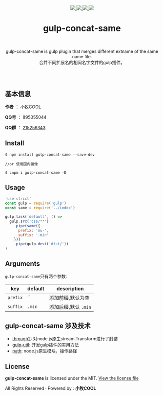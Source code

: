 <div align="center">
  <br>
	<a href="https://www.npmjs.com/package/gulp-concat-same">
		<img src="https://img.shields.io/npm/v/gulp-concat-same.svg">
	</a>
	<a href="https://standardjs.com">
		<img src="https://img.shields.io/badge/code_style-standard-brightgreen.svg">
	</a>
  <a href="https://github.com/stylelint/stylelint">
		<img src="https://img.shields.io/badge/css%20style-stylelint-brightgreen.svg">
	</a>
	<a href="https://jq.qq.com/?_wv=1027&k=5tyQDAd">
		<img src="https://img.shields.io/badge/QQ%20Group-215259343-blue.svg">
	</a>
  <h1>gulp-concat-same</h1>
  <br>
  <p>
    gulp-concat-same is gulp plugin that merges different extname of the same name file.
    <br>
    合并不同扩展名的相同名字文件的gulp插件。
  <p>
  <br>
  <br>
</div>

## 基本信息

**作者** ： 小牧COOL

**QQ号** ： 895355044

**QQ群** ： [215259343][12]

## Install

```shell
$ npm install gulp-concat-same --save-dev

//or 使用国内镜像

$ cnpm i gulp-concat-same -D
```

## Usage

```javascript
'use strict'
const gulp = require('gulp')
const same = require('../index')

gulp.task('default', () =>
  gulp.src('css/**')
    .pipe(same({
      prefix: 'mu-',
      suffix: '.min'
    }))
    .pipe(gulp.dest('dist/'))
)
```
## Arguments

`gulp-concat-same`只有两个参数:

key | default | description
----|---------|------------
`prefix` | `` | 添加前缀,默认为空
`suffix` | `.min` | 添加后缀,默认 `.min`

## gulp-concat-same 涉及技术

- [through2][1]: 对node.js原生stream.Transform进行了封装
- [gulp-util][2]: 开发gulp插件的实用方法
- [path][3]: node.js原生模块，操作路径

## License

**gulp-concat-same** is licensed under the MIT. [View the license file](https://github.com/xiaomucool/gulp-concat-same/blob/master/LICENSE)

All Rights Reserved · Powered by : **小牧COOL**

[1]:https://github.com/rvagg/through2
[2]:https://github.com/gulpjs/gulp-util
[3]:https://github.com/chalk/chalk
[12]:https://jq.qq.com/?_wv=1027&k=5tyQDAd
